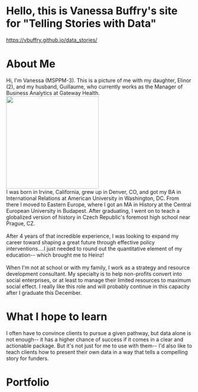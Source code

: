 # Hello, this is Vanessa Buffry's site for "Telling Stories with Data"
https://vbuffry.github.io/data_stories/ 

# About Me
Hi, I'm Vanessa (MSPPM-3). This is a picture of me with my daughter, Elinor (2), and my husband, Guillaume, who currently works as the Manager of Business Analytics at Gateway Health. 
<img src="https://i.ibb.co/XyJ2byV/IMG-20190524-231501.jpg" width="250"><br>
I was born in Irvine, California, grew up in Denver, CO, and got my BA in International Relations at American University in Washington, DC. From there I moved to Eastern Europe, where I got an MA in History at the Central European University in Budapest. After graduating, I went on to teach a globalized version of history in Czech Republic's foremost high school near Prague, CZ.
<br><br>After 4 years of that incredible experience, I was looking to expand my career toward shaping a great future through effective policy interventions....I just needed to round out the quantitative element of my education-- which brought me to Heinz!<br><br>
When I'm not at school or with my family, I work as a strategy and resource development consultant. My specialty is to help non-profits convert into social enterprises, or at least to manage their limited resources to maximum social effect. I really like this role and will probably continue in this capacity after I graduate this December.

# What I hope to learn
I often have to convince clients to pursue a given pathway, but data alone is not enough-- it has a higher chance of success if it comes in a clear and actionable package. But it's not just for me to use with them-- I'd also like to teach clients how to present their own data in a way that tells a compelling story for funders.

# Portfolio
